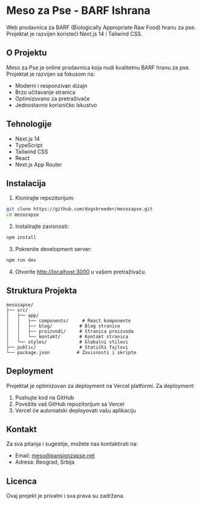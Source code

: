 # Meso za Pse - BARF Ishrana

Web prodavnica za BARF (Biologically Appropriate Raw Food) hranu za pse. Projektat je razvijen koristeći Next.js 14 i Tailwind CSS.

## O Projektu

Meso za Pse je online prodavnica koja nudi kvalitetnu BARF hranu za pse. Projektat je razvijen sa fokusom na:
- Moderni i responzivan dizajn
- Brzo učitavanje stranica
- Optimizovano za pretraživače
- Jednostavno korisničko iskustvo

## Tehnologije

- Next.js 14
- TypeScript
- Tailwind CSS
- React
- Next.js App Router

## Instalacija

1. Klonirajte repozitorijum:
```bash
git clone https://github.com/dogsbreeder/mesozapse.git
cd mesozapse
```

2. Instalirajte zavisnosti:
```bash
npm install
```

3. Pokrenite development server:
```bash
npm run dev
```

4. Otvorite [http://localhost:3000](http://localhost:3000) u vašem pretraživaču.

## Struktura Projekta

```
mesozapse/
├── src/
│   ├── app/
│   │   ├── components/     # React komponente
│   │   ├── blog/          # Blog stranice
│   │   ├── proizvodi/     # Stranica proizvoda
│   │   └── kontakt/       # Kontakt stranica
│   └── styles/            # Globalni stilovi
├── public/                # Statički fajlovi
└── package.json          # Zavisnosti i skripte
```

## Deployment

Projektat je optimizovan za deployment na Vercel platformi. Za deployment:

1. Pushujte kod na GitHub
2. Povežite vaš GitHub repozitorijum sa Vercel
3. Vercel će automatski deployovati vašu aplikaciju

## Kontakt

Za sva pitanja i sugestije, možete nas kontaktirati na:
- Email: meso@pansionzapse.net
- Adresa: Beograd, Srbija

## Licenca

Ovaj projekt je privatni i sva prava su zadržana.
